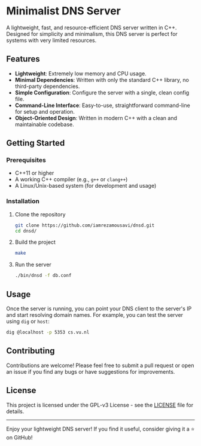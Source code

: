 # Minimalist DNS Server

A lightweight, fast, and resource-efficient DNS server written in C++. Designed for simplicity and minimalism, this DNS server is perfect for systems with very limited resources.

## Features

- **Lightweight**: Extremely low memory and CPU usage.
- **Minimal Dependencies**: Written with only the standard C++ library, no third-party dependencies.
- **Simple Configuration**: Configure the server with a single, clean config file.
- **Command-Line Interface**: Easy-to-use, straightforward command-line for setup and operation.
- **Object-Oriented Design**: Written in modern C++ with a clean and maintainable codebase.

## Getting Started

### Prerequisites

- C++11 or higher
- A working C++ compiler (e.g., `g++` or `clang++`)
- A Linux/Unix-based system (for development and usage)

### Installation

1. Clone the repository

    ```sh
    git clone https://github.com/iamrezamousavi/dnsd.git
    cd dnsd/
    ```

2. Build the project

    ```sh
    make
    ```

3. Run the server

    ```sh
    ./bin/dnsd -f db.conf
    ```

## Usage

Once the server is running, you can point your DNS client to the server's IP and start resolving domain names.
For example, you can test the server using `dig` or `host`:

```sh
dig @localhost -p 5353 cs.vu.nl
```

## Contributing

Contributions are welcome! Please feel free to submit a pull request or open an issue if you find any bugs or have suggestions for improvements.

## License

This project is licensed under the GPL-v3 License - see the [LICENSE](./LICENSE) file for details.

---

Enjoy your lightweight DNS server! If you find it useful, consider giving it a ⭐ on GitHub!
